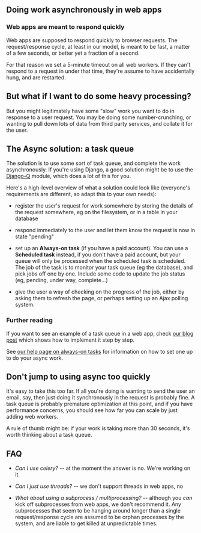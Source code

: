 
<!--
.. title: Async work in Web apps
.. slug: AsyncInWebApps
.. date: 2017-07-21 11:35:28 UTC+01:00
.. tags:
.. category:
.. link:
.. description:
.. type: text
-->


## Doing work asynchronously in web apps

### Web apps are meant to respond quickly

Web apps are supposed to respond quickly to browser requests.  The
request/response cycle, at least in our model, is meant to be fast,
a matter of a few seconds, or better yet a fraction of a second.

For that reason we set a 5-minute timeout on all web workers.  If
they can't respond to a request in under that time, they're assume
to have accidentally hung, and are restarted.


## But what if I want to do some heavy processing?

But you might legitimately have some "slow" work you want to
do in response to a user request.  You may be doing some
number-crunching, or wanting to pull down lots of data from
third party services, and collate it for the user.

## The Async solution: a task queue

The solution is to use some sort of task queue, and complete
the work asynchronously.  If you're using Django, a good solution
might be to use the [Django-Q](https://django-q.readthedocs.io/en/latest/index.html)
module, which does a lot of this for you.

Here's a high-level overview of what a solution could look like
(everyone's requirements are different, so adapt this to your own
needs):

* register the user's request for work somewhere by storing
  the details of the request somewhere, eg on the filesystem,
  or in a table in your database

* respond immediately to the user and let them know the request
  is now in state "pending"

* set up an **Always-on task** (if you have a paid account). You can use a
  **Scheduled task** instead, if you don't have a paid account, but your queue
  will only be processed when the scheduled task is scheduled. The job of the
  task is to monitor your task queue (eg the database), and pick jobs off one
  by one. Include some code to update the job status (eg, pending, under way,
  complete...)

* give the user a way of checking on the progress of the job, either
  by asking them to refresh the page, or perhaps setting up an
  Ajax polling system.

### Further reading

If you want to see an example of a task queue in a web app, check
[our blog post](https://blog.pythonanywhere.com/198/)
which shows how to implement it step by step.

See [our help page on always-on tasks](/pages/AlwaysOnTasks) for
information on how to set one up to do your async work.

## Don't jump to using async too quickly

It's easy to take this too far.  If all you're doing is wanting to send
the user an email, say, then just doing it synchronously in the request
is probably fine.  A task queue is probably premature optimization at this
point, and if you have performance concerns, you should see how far you can
scale by just adding web workers.

A rule of thumb might be: if your work is taking more than 30 seconds, it's
worth thinking about a task queue.


## FAQ

* *Can I use celery?* -- at the moment the answer is no.  We're working on it.

* *Can I just use threads?* -- we don't support threads in web apps, no

* *What about using a subprocess / multiprocessing?* -- although  you *can* kick
  off subprocesses from web apps, we don't recommend it.  Any subprocesses that
  seem to be hanging around longer than a single request/response cycle are
  assumed to be orphan processes by the system, and are liable to get killed at
  unpredictable times.
